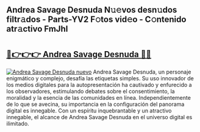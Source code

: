 ## Andrea Savage Desnuda N𝚞𝚎vos desn𝚞dos filtr𝚊dos - Parts-YV2 F𝚘tos vid𝚎o - C𝚘ntenido atr𝚊ctivo FmJhI

# <h2><a href="http://mbduw2a.tromn.icu/?c=Andrea+Savage+Desnuda">🔗👉👉👉 Andrea Savage Desnuda 🔗🔗</a></h2>

[![Andrea Savage Desnuda nuevo](https://i.imgur.com/pEAQMta.gif)](http://mbduw2a.tromn.icu/?c=Andrea+Savage+Desnuda)
Andrea Savage Desnuda, un personaje enigmático y complejo, desafía las etiquetas simples. Su uso innovador de los medios digitales para la autopresentación ha cautivado y enfurecido a los observadores, estimulando debates sobre el consentimiento, la moralidad y la esencia de las comunidades en línea. Independientemente de lo que se avecina, su importancia en la configuración del panorama digital es innegable. Con un espíritu inquebrantable y un atractivo innegable, el alcance de Andrea Savage Desnuda en el universo digital es ilimitado.
